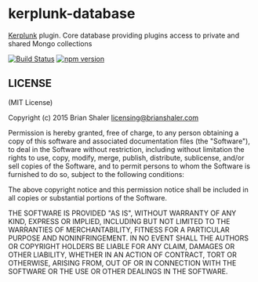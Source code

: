 # kerplunk-database

[Kerplunk](https://github.com/brianshaler/kerplunk) plugin. Core database providing plugins access to private and shared Mongo collections

[![Build Status](https://travis-ci.org/brianshaler/kerplunk-database.svg)](https://travis-ci.org/brianshaler/kerplunk-database)
[![npm version](https://img.shields.io/npm/v/kerplunk-database.svg)](https://www.npmjs.com/package/kerplunk-database)

## LICENSE

(MIT License)

Copyright (c) 2015 Brian Shaler <licensing@brianshaler.com>

Permission is hereby granted, free of charge, to any person obtaining
a copy of this software and associated documentation files (the
"Software"), to deal in the Software without restriction, including
without limitation the rights to use, copy, modify, merge, publish,
distribute, sublicense, and/or sell copies of the Software, and to
permit persons to whom the Software is furnished to do so, subject to
the following conditions:

The above copyright notice and this permission notice shall be
included in all copies or substantial portions of the Software.

THE SOFTWARE IS PROVIDED "AS IS", WITHOUT WARRANTY OF ANY KIND,
EXPRESS OR IMPLIED, INCLUDING BUT NOT LIMITED TO THE WARRANTIES OF
MERCHANTABILITY, FITNESS FOR A PARTICULAR PURPOSE AND
NONINFRINGEMENT. IN NO EVENT SHALL THE AUTHORS OR COPYRIGHT HOLDERS BE
LIABLE FOR ANY CLAIM, DAMAGES OR OTHER LIABILITY, WHETHER IN AN ACTION
OF CONTRACT, TORT OR OTHERWISE, ARISING FROM, OUT OF OR IN CONNECTION
WITH THE SOFTWARE OR THE USE OR OTHER DEALINGS IN THE SOFTWARE.